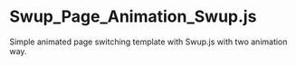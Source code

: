 # Swup_Page_Animation_Swup.js
Simple animated page switching template with Swup.js with two animation way.
